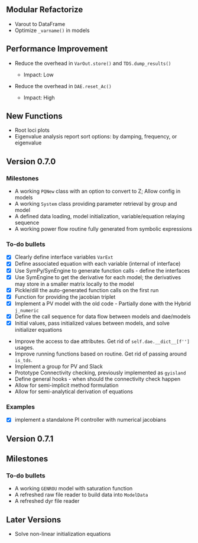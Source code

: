 ## Modular Refactorize
*   Varout to DataFrame
*   Optimize `_varname()` in models


## Performance Improvement
*   Reduce the overhead in `VarOut.store()` and `TDS.dump_results()`
    *   Impact: Low

*   Reduce the overhead in `DAE.reset_Ac()`
    *   Impact: High


## New Functions
*   Root loci plots
*   Eigenvalue analysis report sort options: by damping, frequency, or eigenvalue


## Version 0.7.0

### Milestones
*   A working `PQNew` class with an option to convert to Z; Allow config in models
*   A working `System` class providing parameter retrieval by group and model
*   A defined data loading, model initialization, variable/equation relaying sequence
*   A working power flow routine fully generated from symbolic expressions

### To-do bullets
- [x] Clearly define interface variables `VarExt`
- [x] Define associated equation with each variable (internal of interface)
- [x] Use SymPy/SynEngine to generate function calls - define the interfaces
- [x] Use SymEngine to get the derivative for each model; the derivatives may store in a smaller matrix locally to the model
- [x] Pickle/dill the auto-generated function calls on the first run
- [x] Function for providing the jacobian triplet
- [x] Implement a PV model with the old code - Partially done with the Hybrid `j_numeric`
- [x] Define the call sequence for data flow between models and dae/models
- [x] Initial values, pass initialized values between models, and solve initializer equations
*   Improve the access to dae attributes. Get rid of `self.dae.__dict__[f'']` usages.
*   Improve running functions based on routine. Get rid of passing around `is_tds`.
*   Implement a group for PV and Slack
*   Prototype Connectivity checking, previously implemented as `gyisland`
*   Define general hooks - when should the connectivity check happen
*   Allow for semi-implicit method formulation
*   Allow for semi-analytical derivation of equations

### Examples
- [x] implement a standalone PI controller with numerical jacobians

## Version 0.7.1
## Milestones

### To-do bullets
*   A working `GENROU` model with saturation function
*   A refreshed raw file reader to build data into `ModelData`
*   A refreshed dyr file reader

## Later Versions
*   Solve non-linear initialization equations
